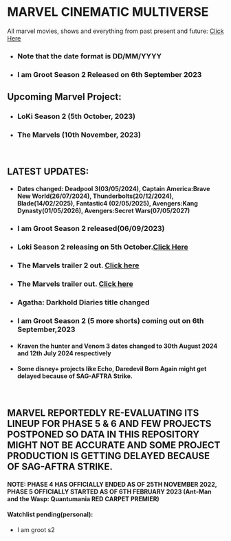 # MARVEL CINEMATIC MULTIVERSE

All marvel movies, shows and everything from past present and future: [Click Here](https://github.com/gunjan1909/marvel/blob/main/MCU%20RESEARCH.md)

- ### Note that the date format is DD/MM/YYYY

- ### I am Groot Season 2 Released on 6th September 2023

## Upcoming Marvel Project:

- ### LoKi Season 2 (5th October, 2023)
- ### The Marvels (10th November, 2023)

<br/>

## LATEST UPDATES:

- #### Dates changed: Deadpool 3(03/05/2024), Captain America:Brave New World(26/07/2024), Thunderbolts(20/12/2024), Blade(14/02/2025), Fantastic4 (02/05/2025), Avengers:Kang Dynasty(01/05/2026), Avengers:Secret Wars(07/05/2027)
- ### I am Groot Season 2 released(06/09/2023)
- ### Loki Season 2 releasing on 5th October.[Click Here](https://www.youtube.com/watch?v=j-0Li8Q14g8)
- ### The Marvels trailer 2 out. [Click here](https://youtu.be/3sHHCG1JDL8?feature=shared)
- ### The Marvels trailer out. [Click here](https://youtu.be/wS_qbDztgVY)
- ### Agatha: Darkhold Diaries title changed
- ### I am Groot Season 2 (5 more shorts) coming out on 6th September,2023
- #### Kraven the hunter and Venom 3 dates changed to 30th August 2024 and 12th July 2024 respectively
- #### Some disney+ projects like Echo, Daredevil Born Again might get delayed because of SAG-AFTRA Strike.

<br/>

## MARVEL REPORTEDLY RE-EVALUATING ITS LINEUP FOR PHASE 5 & 6 AND FEW PROJECTS POSTPONED SO DATA IN THIS REPOSITORY MIGHT NOT BE ACCURATE AND SOME PROJECT PRODUCTION IS GETTING DELAYED BECAUSE OF SAG-AFTRA STRIKE.

#### NOTE: PHASE 4 HAS OFFICIALLY ENDED AS OF 25TH NOVEMBER 2022, PHASE 5 OFFICIALLY STARTED AS OF 6TH FEBRUARY 2023 (Ant-Man and the Wasp: Quantumania RED CARPET PREMIER)

#### Watchlist pending(personal):

- I am groot s2
